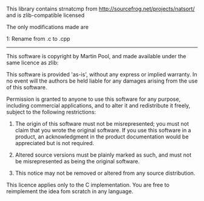 This library contains strnatcmp from http://sourcefrog.net/projects/natsort/ and is
zlib-compatible licensed

The only modifications made are

1: Rename from .c to .cpp

---------

This software is copyright by Martin Pool, and made available under the same licence as zlib:

This software is provided 'as-is', without any express or implied warranty. In no event will the authors be held liable for any damages arising from the use of this software.

Permission is granted to anyone to use this software for any purpose, including commercial applications, and to alter it and redistribute it freely, subject to the following restrictions:

1. The origin of this software must not be misrepresented; you must not claim that you wrote the original software. If you use this software in a product, an acknowledgment in the product documentation would be appreciated but is not required.

2. Altered source versions must be plainly marked as such, and must not be misrepresented as being the original software.

3. This notice may not be removed or altered from any source distribution.

This licence applies only to the C implementation. You are free to reimplement the idea fom scratch in any language.
